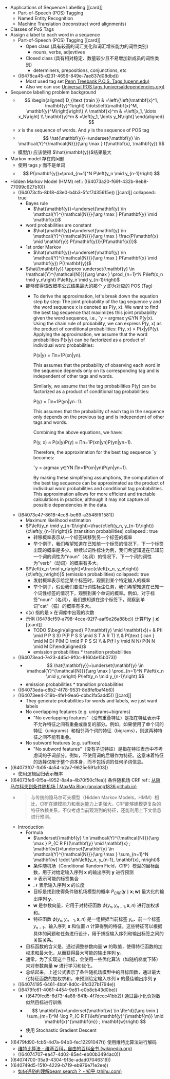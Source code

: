 - Applications of Sequence Labelling [[card]]
	- Part-of-Speech (POS) Tagging
	- Named Entity Recognition
	- Machine Translation (reconstruct word alignments)
- Classes of PoS Tags
- Assign a label to each word in a sequence
	- Part-of-Speech (POS) Tagging [[card]]
		- Open class (具有较高的词汇变化和词汇增长能力的词性类别)
			- nouns, verbs, adjevtives
		- Closed class (具有相对稳定、数量较少且不易增加新成员的词性类别)
			- determiners, prepositions, conjunctions, etc
	- ((6478ca45-d231-4659-849e-7ae837d08dbd))
		- Most used tag set [Penn Treebank P.O.S. Tags (upenn.edu)](https://www.ling.upenn.edu/courses/Fall_2003/ling001/penn_treebank_pos.html)
		- Also we can use [Universal POS tags (universaldependencies.org)](https://universaldependencies.org/u/pos/)
- Sequence labelling problem background
	- $$
	  \begin{aligned}
	  D_{\text {train }} & =\left\{\left(\mathbf{x}^1, \mathbf{y}^1\right) \ldots\left(\mathbf{x}^M, \mathbf{y}^M\right)\right\} \\
	  \mathbf{x}^m & =\left[x_1, \ldots x_N\right] \\
	  \mathbf{y}^m & =\left[y_1, \ldots y_N\right]
	  \end{aligned}
	  $$
	- $x$ is the sequence of words. And $y$ is the sequence of POS tag
	- $$
	  \hat{\mathbf{y}}=\underset{\mathbf{y} \in \mathcal{Y}^{\mathcal{N}}}{\arg \max } f(\mathbf{x}, \mathbf{y})
	  $$
	- 模型$f()$ 应该使得 $\hat{\mathbf{y}}$结果最大
- Markov model 存在的问题
	- 使用 tags $y$ 而不是单词
	- $$
	  P(\mathbf{y})=\prod_{n=1}^N P\left(y_n \mid y_{n-1}\right)
	  $$
- Hidden Markov Model (HMM)
  ref:: ((64073a20-f69f-432b-9eb8-77099c627b10))
	- ((64073cfb-8b18-43e0-b4b3-5fcf7435615e)) [[card]]
	  collapsed:: true
		- Bayes rule
			- $\hat{\mathbf{y}}=\underset{\mathbf{y} \in \mathcal{Y}^{\mathcal{N}}}{\arg \max } P(\mathbf{y} \mid \mathbf{x})$
		- word probabilities are constant
			- $\hat{\mathbf{y}}=\underset{\mathbf{y} \in \mathcal{Y}^{\mathcal{N}}}{\arg \max } \frac{P(\mathbf{x} \mid \mathbf{y}) P(\mathbf{y})}{P(\mathbf{x})}$
		- 1st order Markov
			- $\hat{\mathbf{y}}=\underset{\mathbf{y} \in \mathcal{Y}^{\mathcal{N}}}{\arg \max } P(\mathbf{x} \mid \mathbf{y}) P(\mathbf{y})$
		- $\hat{\mathbf{y}} \approx \underset{\mathbf{y} \in \mathcal{Y}^{\mathcal{N}}}{\arg \max } \prod_{n=1}^N P\left(x_n \mid y_n\right) P\left(y_n \mid y_{n-1}\right)$
		- 能够使得该改概率公式结果最大的那个 $y$ 即为对应的 POS (Tag)
			- To derive the approximation, let's break down the equation step by step:
			  The joint probability of the tag sequence y and the word sequence x is denoted as P(y, x). We want to find the best tag sequence that maximizes this joint probability given the word sequence, i.e., ˆy = argmax y∈YN P(y|x).
			  Using the chain rule of probability, we can express P(y, x) as the product of conditional probabilities:
			  P(y, x) = P(x|y)P(y).
			  Applying the approximation, we assume that the word probabilities P(x|y) can be factorized as a product of individual word probabilities:
			  
			  P(x|y) = ∏n=1P(xn|yn).
			  
			  This assumes that the probability of observing each word in the sequence depends only on its corresponding tag and is independent of other tags and words.
			  
			  Similarly, we assume that the tag probabilities P(y) can be factorized as a product of conditional tag probabilities:
			  
			  P(y) = ∏n=1P(yn|yn−1).
			  
			  This assumes that the probability of each tag in the sequence only depends on the previous tag and is independent of other tags and words.
			  
			  Combining the above equations, we have:
			  
			  P(y, x) ≈ P(x|y)P(y) ≈ ∏n=1P(xn|yn)P(yn|yn−1).
			  
			  Therefore, the approximation for the best tag sequence ˆy becomes:
			  
			  ˆy = argmax y∈YN ∏n=1P(xn|yn)P(yn|yn−1).
			  
			  By making these simplifying assumptions, the computation of the best tag sequence can be approximated as the product of individual word probabilities and conditional tag probabilities. This approximation allows for more efficient and tractable calculations in practice, although it may not capture all possible dependencies in the data.
	- ((64073e47-8618-4cc8-be69-a3548fff1581))
		- Maximum likelihood estimation
		- $P\left(y_n \mid y_{n-1}\right)=\frac{c\left(y_n, y_{n-1}\right)}{c\left(y_{n-1}\right)}$ (transition probabilities)
		  collapsed:: true
			- 转移概率表示从一个标签转移到另一个标签的概率
			- 举个例子，我们希望知道在已知前一个标签的情况下，下一个标签出现的概率是多少。继续以词性标注为例，我们希望知道在已知前一个词的词性为"noun"（名词）的情况下，下一个词的词性为"verb"（动词）的概率有多大。
		- $P\left(x_n \mid y_n\right)=\frac{c\left(x_n, y_n\right)}{c\left(y_n\right)}$ (emission probabilities)
		  collapsed:: true
			- 发射概率表示给定某个标签时，观察到某个特定输入的概率
			- 举个例子，假设我们要进行词性标注任务，我们希望知道在已知一个词性标签的情况下，观察到某个单词的概率。例如，对于标签"noun"（名词），我们想知道在这个标签下，观察到单词"cat"（猫）的概率有多大。
		- $c(x)$ 指的是 x 在词库中出现的次数
		- 示例
		  ((6478cf59-a798-4cce-92f7-aaf9e26a88bc))
		  计算$P(\mathbf{y} \mid \mathbf{x})$ [[card]]
			- TODO $\begin{aligned} P(\mathbf{y} \mid \mathbf{x})= & P(I \mid P P S S) P(P P S S \mid S T A R T) \\ & P(\text { can } \mid M D) P(M D \mid P P S S) \\ & P(f l y \mid N N) P(N N \mid M D)\end{aligned}$
			- emission probabilities * transition probabilities
	- ((64073ead-7e23-445d-9f0c-81604e15b073))
		- $$
		  \hat{\mathbf{y}}=\underset{\mathbf{y} \in \mathcal{Y}^{\mathcal{N}}}{\arg \max } \prod_{n=1}^N P\left(x_n \mid y_n\right) P\left(y_n \mid y_{n-1}\right)
		  $$
		- emission probabilities * transition probabilities
	- ((64073eda-c8b2-4f78-9531-8d8fefbaf4b6))
	- ((64073ee4-219b-4fe1-9ea6-cbbc1fa5add5)) [[card]]
		- They generate probabilities for words and labels, we just want labels
		- No overlapping features (e.g. unigrams+bigrams)
			- "No overlapping features"（没有重叠特征）是指在特征表示中不允许特征之间有重叠或重复的部分。例如，如果使用了单个词的特征（unigrams）和相邻两个词的特征（bigrams），则这两种特征之间不能有重叠。
		- No subword features (e.g. suffixes)
			- "No subword features"（没有子词特征）是指在特征表示中不考虑词的子词部分。例如，不使用词的后缀作为特征。这意味着特征的选择仅限于整个词本身，而不包括词的任何子词信息。
- ((64073f07-fb05-4a54-b2a7-9625e591a103))
	- 使用逻辑回归表示概率
- ((64073fe6-0f5a-4952-8a4a-4b70f50c1fea)) 条件随机场 CRF
  ref:: [从隐马尔科夫到条件随机场 | MaxMa Blog (anxiang1836.github.io)](https://anxiang1836.github.io/2019/11/05/NLP_From_HMM_to_CRF/)
	- > 与传统的隐马尔可夫模型（Hidden Markov Models，HMM）相比，CRF在建模能力和表达能力上更强大。CRF能够建模更复杂的特征依赖关系，不仅考虑当前观测到的特征，还能利用上下文信息进行预测。
	- Introduction
		- Formula
			- $\underset{\mathbf{y} \in \mathcal{Y}^{\mathcal{N}}}{\arg \max } P_{C R F}(\mathbf{y} \mid \mathbf{x} ; \mathbf{w})=\underset{\mathbf{y} \in \mathcal{Y}^{\mathcal{N}}}{\arg \max } \sum_{n=1}^N \mathbf{w} \cdot \phi\left(y_n, y_{n-1}, \mathbf{x}, n\right)$
			- 条件随机场（Conditional Random Field，CRF）模型的目标函数，用于对给定输入序列 $\mathbf{x}$ 的输出序列 $\mathbf{y}$ 进行预测
			- $\mathcal{Y}$ 表示可能的标签集合
			- $\mathcal{N}$ 表示输入序列 $\mathbf{x}$ 的长度
			- 目标是找到使得条件随机场模型的概率 $P_{CRF}(\mathbf{y} \mid \mathbf{x}; \mathbf{w})$ 最大化的输出序列 $\mathbf{y}$。
			- $\mathbf{w}$ 是参数向量，它用于对特征函数 $\phi(y_n, y_{n-1}, \mathbf{x}, n)$ 进行加权求和。
			- 特征函数 $\phi(y_n, y_{n-1}, \mathbf{x}, n)$ 是一组根据当前标签 $y_n$、前一个标签 $y_{n-1}$、输入序列 $\mathbf{x}$ 和位置 $n$ 计算得到的特征。这些特征可以根据具体的问题和任务进行设计，用于捕捉输入序列和输出标签之间的关联关系。
		- 目标函数的含义是，通过调整参数向量 $\mathbf{w}$ 的取值，使得特征函数的加权求和最大化，从而获得最大可能的输出序列 $\mathbf{y}$。
		- 通常，为了实现这个目标，会使用一些优化算法（如随机梯度下降）来对参数向量 $\mathbf{w}$ 进行学习和优化。
		- 总结起来，上述公式表示了条件随机场模型中的目标函数，通过最大化特征函数的加权求和，来预测给定输入序列 $\mathbf{x}$ 的最佳输出序列 $\mathbf{y}$
	- ((64074195-6461-4bbf-8d0c-9fd327b1794e))
	- ((6479fc61-4061-4454-9e81-e0b8cb43d0be))
		- ((6479fcd5-6d73-4a88-841b-4f7dccc41bb2))
		  通过最小化负对数似然目标进行训练
		- $$
		  \mathbf{w}=\underset{\mathbf{w} \in \Re^d}{\arg \min } \sum_{m=1}^M-\log P_{C R F}\left(\mathbf{y}^{\mathbf{m}} \mid \mathbf{x}^{\mathbf{m}} ; \mathbf{w}\right)
		  $$
		- 使用 Stochastic Gradient Descent
		-
- ((6479fd90-fcb5-4d7a-94b3-fec12291047f)) 使用维特比算法进行解码
	- [维特比算法 - 维基百科，自由的百科全书 (wikipedia.org)](https://zh.wikipedia.org/zh-hans/%E7%BB%B4%E7%89%B9%E6%AF%94%E7%AE%97%E6%B3%95)
	- ((64074707-ea47-4d02-85e4-eb00b3494ac0))
- ((64074700-35a9-4304-9f3e-adad07046319))
- ((640749d5-1510-4229-b719-eb976e71e2ee))
	- [如何通俗的理解beam search？ - 知乎 (zhihu.com)](https://zhuanlan.zhihu.com/p/82829880)